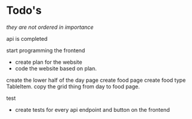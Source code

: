 

# Todo's
 *they are not ordered in importance*


api is completed


start programming the frontend 
 - create plan for the website
 - code the website based on plan.

create the lower half of the day page
create food page
  create food type TableItem.
  copy the grid thing from day to food page.

test 
 - create tests for every api endpoint and button on the frontend



